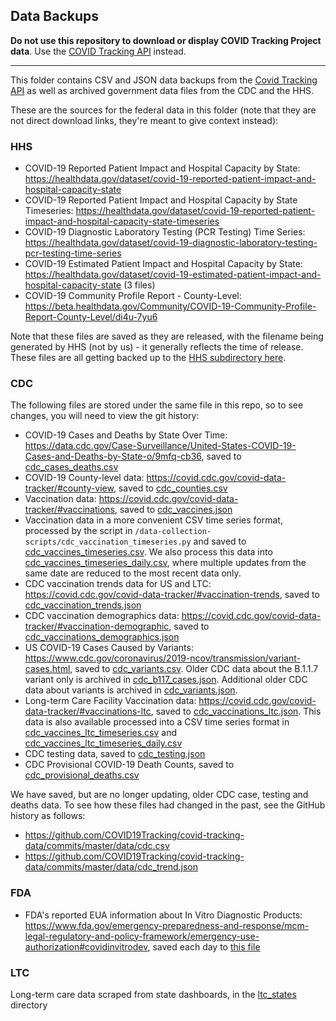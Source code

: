 ## Data Backups

**Do not use this repository to download or display COVID Tracking Project data**. Use the [COVID Tracking API](https://covidtracking.com/api) instead.

---

This folder contains CSV and JSON data backups from the [Covid Tracking API](https://covidtracking.com/api) as well as archived government data files from the CDC and the HHS. 

These are the sources for the federal data in this folder (note that they are not direct download links, they're meant to give context instead):

### HHS

- COVID-19 Reported Patient Impact and Hospital Capacity by State: https://healthdata.gov/dataset/covid-19-reported-patient-impact-and-hospital-capacity-state
- COVID-19 Reported Patient Impact and Hospital Capacity by State Timeseries: https://healthdata.gov/dataset/covid-19-reported-patient-impact-and-hospital-capacity-state-timeseries
- COVID-19 Diagnostic Laboratory Testing (PCR Testing) Time Series: https://healthdata.gov/dataset/covid-19-diagnostic-laboratory-testing-pcr-testing-time-series
- COVID-19 Estimated Patient Impact and Hospital Capacity by State: https://healthdata.gov/dataset/covid-19-estimated-patient-impact-and-hospital-capacity-state (3 files)
- COVID-19 Community Profile Report - County-Level: https://beta.healthdata.gov/Community/COVID-19-Community-Profile-Report-County-Level/di4u-7yu6 

Note that these files are saved as they are released, with the filename being generated by HHS (not by us) - it generally reflects the time of release. These files are all getting backed up to the [HHS subdirectory here](https://github.com/COVID19Tracking/covid-tracking-data/tree/master/data/hhs).

### CDC

The following files are stored under the same file in this repo, so to see changes, you will need to view the git history:
- COVID-19 Cases and Deaths by State Over Time: https://data.cdc.gov/Case-Surveillance/United-States-COVID-19-Cases-and-Deaths-by-State-o/9mfq-cb36, saved to [cdc_cases_deaths.csv](https://github.com/COVID19Tracking/covid-tracking-data/blob/master/data/cdc_cases_deaths.csv)
- COVID-19 County-level data: https://covid.cdc.gov/covid-data-tracker/#county-view, saved to [cdc_counties.csv](https://github.com/COVID19Tracking/covid-tracking-data/blob/master/data/cdc_counties.csv)
- Vaccination data: https://covid.cdc.gov/covid-data-tracker/#vaccinations, saved to [cdc_vaccines.json](https://github.com/COVID19Tracking/covid-tracking-data/blob/master/data/cdc_vaccines.json)
- Vaccination data in a more convenient CSV time series format, processed by the script in `/data-collection-scripts/cdc_vaccination_timeseries.py` and saved to [cdc_vaccines_timeseries.csv](https://github.com/COVID19Tracking/covid-tracking-data/blob/master/data/cdc_vaccines_timeseries.csv). 
We also process this data into [cdc_vaccines_timeseries_daily.csv](https://github.com/COVID19Tracking/covid-tracking-data/blob/master/data/cdc_vaccines_timeseries_daily.csv), where multiple updates from the same date are reduced to the most recent data only.
- CDC vaccination trends data for US and LTC: https://covid.cdc.gov/covid-data-tracker/#vaccination-trends, saved to [cdc_vaccination_trends.json](https://github.com/COVID19Tracking/covid-tracking-data/blob/master/data/cdc_vaccination_trends.json)
- CDC vaccination demographics data: https://covid.cdc.gov/covid-data-tracker/#vaccination-demographic, saved to [cdc_vaccinations_demographics.json](https://github.com/COVID19Tracking/covid-tracking-data/blob/master/data/cdc_vaccinations_demographics.json)
- US COVID-19 Cases Caused by Variants: https://www.cdc.gov/coronavirus/2019-ncov/transmission/variant-cases.html, saved to [cdc_variants.csv](https://github.com/COVID19Tracking/covid-tracking-data/blob/master/data/cdc_variant_cases.csv). 
  Older CDC data about the B.1.1.7 variant only is archived in [cdc_b117_cases.json](https://github.com/COVID19Tracking/covid-tracking-data/blob/master/data/cdc_b117_cases.json). 
  Additional older CDC data  about variants is archived in [cdc_variants.json](https://github.com/COVID19Tracking/covid-tracking-data/blob/master/data/cdc_variant_cases.json). 
- Long-term Care Facility Vaccination data: https://covid.cdc.gov/covid-data-tracker/#vaccinations-ltc, saved to [cdc_vaccinations_ltc.json](https://github.com/COVID19Tracking/covid-tracking-data/blob/master/data/cdc_vaccinations_ltc.json). 
  This data is also available processed into a CSV time series format in [cdc_vaccines_ltc_timeseries.csv](https://github.com/COVID19Tracking/covid-tracking-data/blob/master/data/cdc_vaccines_ltc_timeseries.csv) 
  and [cdc_vaccines_ltc_timeseries_daily.csv](https://github.com/COVID19Tracking/covid-tracking-data/blob/master/data/cdc_vaccines_ltc_timeseries_daily.csv)
- CDC testing data, saved to [cdc_testing.json](https://github.com/COVID19Tracking/covid-tracking-data/commits/master/data/cdc_testing.json)
- CDC Provisional COVID-19 Death Counts, saved to [cdc_provisional_deaths.csv](https://github.com/COVID19Tracking/covid-tracking-data/commits/master/data/cdc_provisional_deaths.csv)

We have saved, but are no longer updating, older CDC case, testing and deaths data. To see how these files had changed in the past, see the GitHub history as follows:
- https://github.com/COVID19Tracking/covid-tracking-data/commits/master/data/cdc.csv
- https://github.com/COVID19Tracking/covid-tracking-data/commits/master/data/cdc_trend.json

### FDA

- FDA's reported EUA information about In Vitro Diagnostic Products:
  https://www.fda.gov/emergency-preparedness-and-response/mcm-legal-regulatory-and-policy-framework/emergency-use-authorization#covidinvitrodev,
  saved each day to [this file](https://github.com/COVID19Tracking/covid-tracking-data/blob/master/data/fda-covid-ivd-euas.csv)

### LTC
Long-term care data scraped from state dashboards, in the [ltc_states](https://github.com/COVID19Tracking/covid-tracking-data/blob/master/data/ltc_states) directory